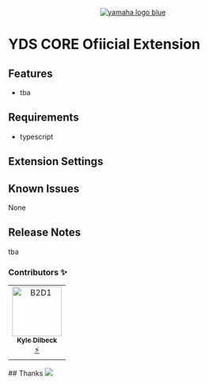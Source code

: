 <p align="center">
  <a href=https://www.yamahamotorsports.com>
    <img src='./images/y2.jpg' alt='yamaha logo blue'/>
  </a>
</p>

# YDS CORE Ofiicial Extension

## Features

- tba

## Requirements

- typescript

## Extension Settings

## Known Issues

None

## Release Notes

tba

### Contributors ✨

<!-- ALL-CONTRIBUTORS-LIST:START - Do not remove or modify this section -->

<!-- prettier-ignore-start -->
<!-- markdownlint-disable -->
<table>
  <tr>
    <td align="center"><a href=https://www.linkedin.com/in/kxdilbeck/><img src=https://media.licdn.com/dms/image/C5603AQE80kHro8-3dA/profile-displayphoto-shrink_100_100/0/1636953516875?e=1705536000&v=beta&t=V7DotdQ6n1Ym1_HnoSnrnDMfoNzfHSAhFNEx6dTX0RE width="100px;" alt="B2D1"/><br /><sub><b>Kyle Dilbeck</b></sub></a><br /><a href=https://github.com/XYIAN/yamaha-extensionPack/issues title="Developer">⚡</a></td>
    <!-- <td align="center"><a href=https://www.linkedin.com/in/sanjay-kumar-katta-10231991/><img src=https://media.licdn.com/dms/image/C4E03AQFYUZs1aXkRaA/profile-displayphoto-shrink_100_100/0/1579751761153?e=1705536000&v=beta&t=x7L576FWE4RQ8oKPIorvnSy6T3poxNGjUMHUzPfJ_cc width="100px;" alt="Sanjay"/><br /><sub><b>Sanjay Katta</b></sub></a><br /><a href=https://github.com/XYIAN/yamaha-extensionPack/issues title="Developer">⚡</a></td>
    <td align="center"><a href=https://yamaha-motor.com><img src=https://www.yamahamotorsports.com/media/images/icons/yms_logo.png width="100px;" alt="Yamaha logo"/><br /><sub><b>Elliot Spall</b></sub></a><br /></td> -->
  </tr>
 
</table>
<!-- markdownlint-enable -->
<!-- prettier-ignore-end -->
<!-- ALL-CONTRIBUTORS-LIST:END -->
## Thanks
<a href=https://www.yamaha.com/><img src=https://yamaha-motor.com/images/mock-homepage/homepage_accessories_desktop_bkg_C.png /></a>
